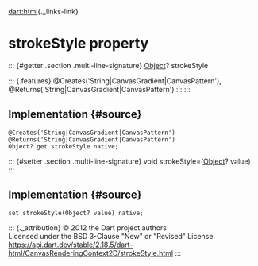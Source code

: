 [dart:html](../../dart-html/dart-html-library){._links-link}

strokeStyle property
====================

::: {#getter .section .multi-line-signature}
[Object](../../dart-core/object-class)? strokeStyle

::: {.features}
\@Creates(\'String\|CanvasGradient\|CanvasPattern\'),
\@Returns(\'String\|CanvasGradient\|CanvasPattern\')
:::
:::

Implementation {#source}
--------------

``` {.language-dart data-language="dart"}
@Creates('String|CanvasGradient|CanvasPattern')
@Returns('String|CanvasGradient|CanvasPattern')
Object? get strokeStyle native;
```

::: {#setter .section .multi-line-signature}
void strokeStyle=([Object](../../dart-core/object-class)? value)
:::

Implementation {#source}
--------------

``` {.language-dart data-language="dart"}
set strokeStyle(Object? value) native;
```

::: {._attribution}
© 2012 the Dart project authors\
Licensed under the BSD 3-Clause \"New\" or \"Revised\" License.\
<https://api.dart.dev/stable/2.18.5/dart-html/CanvasRenderingContext2D/strokeStyle.html>
:::
